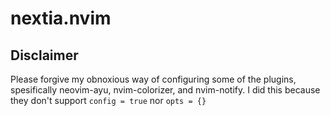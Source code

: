 # nextia.nvim
## Disclaimer
Please forgive my obnoxious way of configuring some of the plugins, spesifically neovim-ayu, nvim-colorizer, and nvim-notify. I did this because they don't support `config = true` nor `opts = {}`
